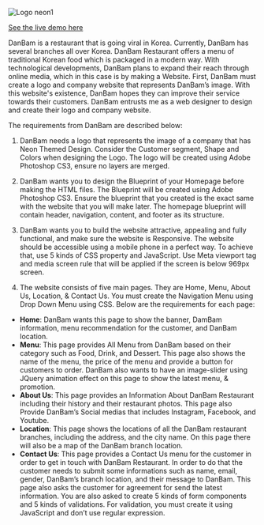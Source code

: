 ![Logo neon1](https://user-images.githubusercontent.com/55536824/195627283-5ed75d30-0432-41e7-9f8e-3d8a5220da87.png)

[See the live demo here](https://rifkyzena.github.io/danbam-restaurant/)

DanBam is a restaurant that is going viral in Korea. Currently, DanBam has several branches all over Korea. DanBam Restaurant offers a menu of traditional Korean food which is packaged in a modern way. 
With technological developments, DanBam plans to expand their reach through online media, which in this case is by making a Website. First, DanBam must create a logo and company website that represents DanBam’s image. With this website's existence, DanBam hopes they can improve their service towards their customers. DanBam entrusts me as a web designer to design and create their logo and company website. 

The requirements from DanBam are described below:
1.	DanBam needs a logo that represents the image of a company that has Neon Themed Design. Consider the Customer segment, Shape and Colors when designing the Logo. The logo will be created using Adobe Photoshop CS3, ensure no layers are merged.

2.	DanBam wants you to design the Blueprint of your Homepage before making the HTML files. The Blueprint will be created using Adobe Photoshop CS3. Ensure the blueprint that you created is the exact same with the website that you will make later. The homepage blueprint will contain header, navigation, content, and footer as its structure.

3.	DanBam wants you to build the website attractive, appealing and fully functional, and make sure the website is Responsive. The website should be accessible using a mobile phone in a perfect way. To achieve that, use 5 kinds of CSS property and JavaScript. Use Meta viewport tag and media screen rule that will be applied if the screen is below 969px screen.


4.	The website consists of five main pages. They are Home, Menu, About Us, Location, & Contact Us. You must create the Navigation Menu using Drop Down Menu using CSS. Below are the requirements for each page:
- **Home**: 
DanBam wants this page to show the banner, DamBam information, menu recommendation for the customer, and DanBam location. 
- **Menu**: 
This page provides All Menu from DanBam based on their category such as Food, Drink, and Dessert. This page also shows the name of the menu, the price of the menu and provide a button for customers to order. DanBam also wants to have an image-slider using JQuery animation effect on this page to show the latest menu, & promotion.
- **About Us**: 
This page provides an Information About DanBam Restaurant including their history and their restaurant photos. This page also Provide DanBam’s Social medias that includes Instagram, Facebook, and Youtube.
- **Location**: 
This page shows the locations of all the DanBam restaurant branches, including the address, and the city name. On this page there will also be a map of the DanBam branch location.
- **Contact Us**: 
This page provides a Contact Us menu for the customer in order to get in touch with DanBam Restaurant. In order to do that the customer needs to submit some informations such as name, email, gender, DanBam’s branch location, and their message to DanBam. This page also asks the customer for agreement for send the latest information. You are also asked to create 5 kinds of form components and 5 kinds of validations. For validation, you must create it using JavaScript and don’t use regular expression.
